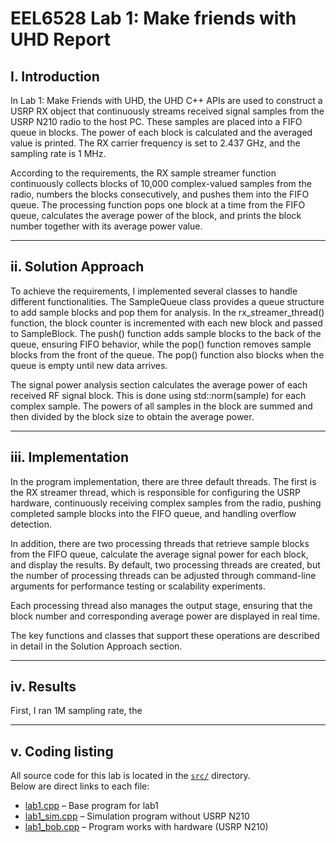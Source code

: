 # EEL6528 Lab 1: Make friends with UHD Report

## I. Introduction
In Lab 1: Make Friends with UHD, the UHD C++ APIs are used to construct a USRP RX object that continuously streams received signal samples from the USRP N210 radio to the host PC. These samples are placed into a FIFO queue in blocks. The power of each block is calculated and the averaged value is printed. The RX carrier frequency is set to 2.437 GHz, and the sampling rate is 1 MHz.

According to the requirements, the RX sample streamer function continuously collects blocks of 10,000 complex-valued samples from the radio, numbers the blocks consecutively, and pushes them into the FIFO queue. The processing function pops one block at a time from the FIFO queue, calculates the average power of the block, and prints the block number together with its average power value. 

---

## ii. Solution Approach
To achieve the requirements, I implemented several classes to handle different functionalities. The SampleQueue class provides a queue structure to add sample blocks and pop them for analysis. In the rx_streamer_thread() function, the block counter is incremented with each new block and passed to SampleBlock. The push() function adds sample blocks to the back of the queue, ensuring FIFO behavior, while the pop() function removes sample blocks from the front of the queue. The pop() function also blocks when the queue is empty until new data arrives.

The signal power analysis section calculates the average power of each received RF signal block. This is done using std::norm(sample) for each complex sample. The powers of all samples in the block are summed and then divided by the block size to obtain the average power.

---

## iii. Implementation
In the program implementation, there are three default threads. The first is the RX streamer thread, which is responsible for configuring the USRP hardware, continuously receiving complex samples from the radio, pushing completed sample blocks into the FIFO queue, and handling overflow detection.

In addition, there are two processing threads that retrieve sample blocks from the FIFO queue, calculate the average signal power for each block, and display the results. By default, two processing threads are created, but the number of processing threads can be adjusted through command-line arguments for performance testing or scalability experiments.

Each processing thread also manages the output stage, ensuring that the block number and corresponding average power are displayed in real time.

The key functions and classes that support these operations are described in detail in the Solution Approach section.

---

## iv. Results
First, I ran 1M sampling rate, the 

---

## v. Coding listing
All source code for this lab is located in the [`src/`](src) directory.  
Below are direct links to each file:  

- [lab1.cpp](src/lab1.cpp) – Base program for lab1 
- [lab1_sim.cpp](src/lab1_sim.cpp) – Simulation program without USRP N210
- [lab1_bob.cpp](src/lab1_bob.cpp) – Program works with hardware (USRP N210)
